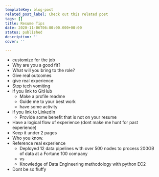 ```yaml
---
templateKey: blog-post
related_post_label: Check out this related post
tags: []
title: Resume Tips
date: 2020-11-06T06:00:00.000+00:00
status: published
description: ''
cover: ''

---
```

* customize for the job
* Why are you a good fit?
* What will you bring to the role?
* Give real outcomes
* give real experience
* Stop tech vomiting
* if you link to GitHub
  * Make a profile readme
  * Guide me to your best work
  * have some activity
* if you link to LinkedIn
  * Provide some benefit that is not on your resume
* Have a logical flow of experience (dont make me hunt for past experience)
* Keep it under 2 pages
* Who you know.
* Reference real experience
  * Deployed 12 data pipelines with over 500 nodes to process 200GB of data at a Fortune 100 company
  * vs
  * Knowledge of Data Engineering methodology with python EC2
* Dont be so fluffy